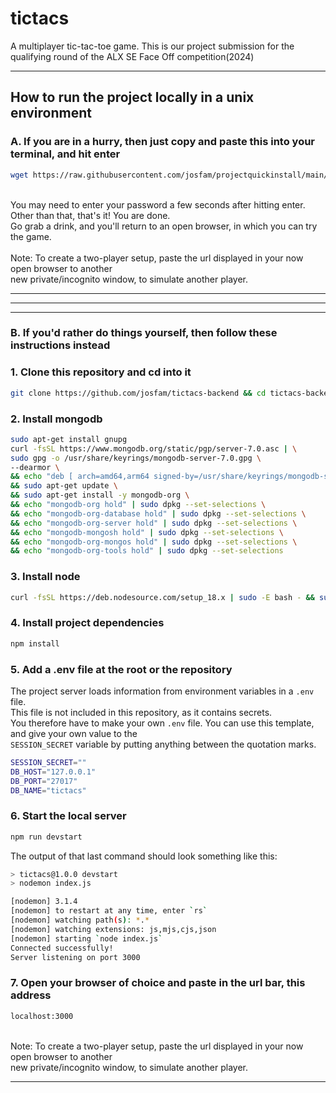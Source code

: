 # tictacs

A multiplayer tic-tac-toe game. This is our project submission for the qualifying round of the ALX SE Face Off competition(2024)

---

## How to run the project locally in a unix environment

### A. If you are in a hurry, then just copy and paste this into your terminal, and hit enter

```sh
wget https://raw.githubusercontent.com/josfam/projectquickinstall/main/tictacs-be-install.sh && sudo chmod +x tictacs-be-install.sh && ./tictacs-be-install.sh
```

\
You may need to enter your password a few seconds after hitting enter.
\
Other than that, that's it! You are done.
\
Go grab a drink, and you'll return to an open browser, in which you can try the game.
\
\
Note: To create a two-player setup, paste the url displayed in your now open browser to another
\
new private/incognito window, to simulate another player.

---
---
---

### B. If you'd rather do things yourself, then follow these instructions instead

### 1. Clone this repository and cd into it

```sh
git clone https://github.com/josfam/tictacs-backend && cd tictacs-backend
```

### 2. Install mongodb

```sh
sudo apt-get install gnupg
curl -fsSL https://www.mongodb.org/static/pgp/server-7.0.asc | \
sudo gpg -o /usr/share/keyrings/mongodb-server-7.0.gpg \
--dearmor \
&& echo "deb [ arch=amd64,arm64 signed-by=/usr/share/keyrings/mongodb-server-7.0.gpg ] https://repo.mongodb.org/apt/ubuntu jammy/mongodb-org/7.0 multiverse" | sudo tee /etc/apt/sources.list.d/mongodb-org-7.0.list \
&& sudo apt-get update \
&& sudo apt-get install -y mongodb-org \
&& echo "mongodb-org hold" | sudo dpkg --set-selections \
&& echo "mongodb-org-database hold" | sudo dpkg --set-selections \
&& echo "mongodb-org-server hold" | sudo dpkg --set-selections \
&& echo "mongodb-mongosh hold" | sudo dpkg --set-selections \
&& echo "mongodb-org-mongos hold" | sudo dpkg --set-selections \
&& echo "mongodb-org-tools hold" | sudo dpkg --set-selections
```

### 3. Install node

```sh
curl -fsSL https://deb.nodesource.com/setup_18.x | sudo -E bash - && sudo apt-get install nodejs -y
```

### 4. Install project dependencies

```sh
npm install
```

### 5. Add a .env file at the root or the repository

The project server loads information from environment variables in a `.env` file.
\
This file is not included in this repository, as it contains secrets.
\
You therefore have to make your own `.env` file. You can use this template, and give your own value to the
\
`SESSION_SECRET` variable by putting anything between the quotation marks.

```sh
SESSION_SECRET=""
DB_HOST="127.0.0.1"
DB_PORT="27017"
DB_NAME="tictacs"
```

### 6. Start the local server

```sh
npm run devstart
```

The output of that last command should look something like this:

```sh
> tictacs@1.0.0 devstart
> nodemon index.js

[nodemon] 3.1.4
[nodemon] to restart at any time, enter `rs`
[nodemon] watching path(s): *.*
[nodemon] watching extensions: js,mjs,cjs,json
[nodemon] starting `node index.js`
Connected successfully!
Server listening on port 3000
```

### 7. Open your browser of choice and paste in the url bar, this address

```txt
localhost:3000
```

\
Note: To create a two-player setup, paste the url displayed in your now open browser to another
\
new private/incognito window, to simulate another player.

---
